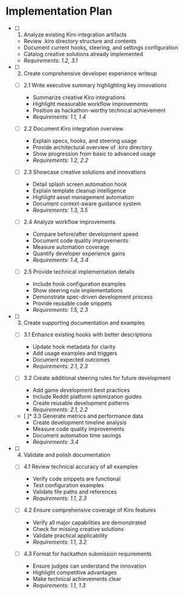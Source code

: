 # Implementation Plan

- [ ] 1. Analyze existing Kiro integration artifacts

  - Review .kiro directory structure and contents
  - Document current hooks, steering, and settings configuration
  - Catalog creative solutions already implemented
  - _Requirements: 1.2, 3.1_

- [ ] 2. Create comprehensive developer experience writeup

  - [ ] 2.1 Write executive summary highlighting key innovations

    - Summarize creative Kiro integrations
    - Highlight measurable workflow improvements
    - Position as hackathon-worthy technical achievement
    - _Requirements: 1.1, 1.4_

  - [ ] 2.2 Document Kiro integration overview

    - Explain specs, hooks, and steering usage
    - Provide architectural overview of .kiro directory
    - Show progression from basic to advanced usage
    - _Requirements: 1.2, 2.2_

  - [ ] 2.3 Showcase creative solutions and innovations

    - Detail splash screen automation hook
    - Explain template cleanup intelligence
    - Highlight asset management automation
    - Document context-aware guidance system
    - _Requirements: 1.3, 3.5_

  - [ ] 2.4 Analyze workflow improvements

    - Compare before/after development speed
    - Document code quality improvements
    - Measure automation coverage
    - Quantify developer experience gains
    - _Requirements: 1.4, 3.4_

  - [ ] 2.5 Provide technical implementation details
    - Include hook configuration examples
    - Show steering rule implementations
    - Demonstrate spec-driven development process
    - Provide reusable code snippets
    - _Requirements: 1.5, 2.3_

- [ ] 3. Create supporting documentation and examples

  - [ ] 3.1 Enhance existing hooks with better descriptions

    - Update hook metadata for clarity
    - Add usage examples and triggers
    - Document expected outcomes
    - _Requirements: 2.1, 2.3_

  - [ ] 3.2 Create additional steering rules for future development

    - Add game development best practices
    - Include Reddit platform optimization guides
    - Create reusable development patterns
    - _Requirements: 2.1, 2.2_

  - [ ]\* 3.3 Generate metrics and performance data
    - Create development timeline analysis
    - Measure code quality improvements
    - Document automation time savings
    - _Requirements: 3.4_

- [ ] 4. Validate and polish documentation

  - [ ] 4.1 Review technical accuracy of all examples

    - Verify code snippets are functional
    - Test configuration examples
    - Validate file paths and references
    - _Requirements: 1.1, 2.3_

  - [ ] 4.2 Ensure comprehensive coverage of Kiro features

    - Verify all major capabilities are demonstrated
    - Check for missing creative solutions
    - Validate practical applicability
    - _Requirements: 1.1, 3.2_

  - [ ] 4.3 Format for hackathon submission requirements
    - Ensure judges can understand the innovation
    - Highlight competitive advantages
    - Make technical achievements clear
    - _Requirements: 1.1, 1.3_
